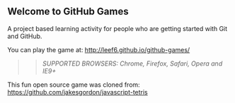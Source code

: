 ## Welcome to GitHub Games

A project based learning activity for people who are getting started with Git and GitHub.

You can play the game at: http://leef6.github.io/github-games/

>> _*SUPPORTED BROWSERS*: Chrome, Firefox, Safari, Opera and IE9+_

This fun open source game was cloned from: https://github.com/jakesgordon/javascript-tetris
